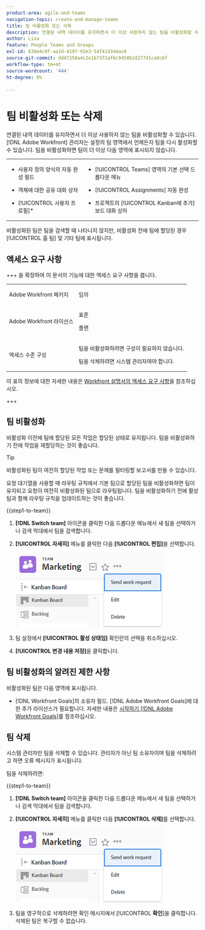 ```yaml
---
product-area: agile-and-teams
navigation-topic: create-and-manage-teams
title: 팀 비활성화 또는 삭제
description: 연결된 내역 데이터를 유지하면서 더 이상 사용하지 않는 팀을 비활성화할 수 있습니다. Adobe Workfront 관리자는 설정의 팀 영역에서 언제든지 팀을 다시 활성화할 수 있습니다.
author: Lisa
feature: People Teams and Groups
exl-id: 634e4c0f-aa1d-4197-92e3-54f414344ac0
source-git-commit: dd47158a4c2e1b7372af6c9450b2d277d1ca8c6f
workflow-type: tm+mt
source-wordcount: '444'
ht-degree: 0%

---
```


# 팀 비활성화 또는 삭제

연결된 내역 데이터를 유지하면서 더 이상 사용하지 않는 팀을 비활성화할 수 있습니다. [!DNL Adobe Workfront] 관리자는 설정의 팀 영역에서 언제든지 팀을 다시 활성화할 수 있습니다. 팀을 비활성화하면 팀이 더 이상 다음 영역에 표시되지 않습니다.

<table style="table-layout:auto"> 
 <col> 
 <col> 
 <tbody> 
  <tr> 
   <td> 
    <ul> 
     <li> <p>사용자 정의 양식의 자동 완성 필드</p> </li> 
    </ul> 
    <ul> 
     <li> <p>객체에 대한 공유 대화 상자</p> </li> 
     <li> <p>[!UICONTROL 사용자 프로필]*</p> </li> 
    </ul> </td> 
   <td> 
    <ul> 
     <li> <p>[!UICONTROL Teams] 영역의 기본 선택 드롭다운 메뉴</p> </li> 
     <li> <p>[!UICONTROL Assignments] 자동 완성</p> </li> 
     <li> <p>프로젝트의 [!UICONTROL Kanban에 추가] 보드 대화 상자</p> </li> 
    </ul> </td> 
  </tr> 
 </tbody> 
</table>

비활성화된 팀은 팀을 검색할 때 나타나지 않지만, 비활성화 전에 팀에 할당된 경우 [!UICONTROL 홈 팀] 및 기타 팀에 표시됩니다.

## 액세스 요구 사항

+++ 을 확장하여 이 문서의 기능에 대한 액세스 요구 사항을 봅니다.

<table style="table-layout:auto"> 
 <col> 
 <col> 
 <tbody> 
  <tr data-mc-conditions=""> 
   <td role="rowheader"> <p>Adobe Workfront 패키지</p> </td> 
   <td>임의</td> 
  </tr> 
  <tr> 
   <td role="rowheader">Adobe Workfront 라이선스</td> 
   <td>
   <p>표준</p>
   <p>플랜</p></td>
  </tr> 
  <tr>
   <td>액세스 수준 구성</td>
   <td><p>팀을 비활성화하려면 구성이 필요하지 않습니다.</p>
   <p>팀을 삭제하려면 시스템 관리자여야 합니다.</p></td>
  </tr>
 </tbody> 
</table>

이 표의 정보에 대한 자세한 내용은 [Workfront 설명서의 액세스 요구 사항](/help/quicksilver/administration-and-setup/add-users/access-levels-and-object-permissions/access-level-requirements-in-documentation.md)을 참조하십시오.

+++

## 팀 비활성화

비활성화 이전에 팀에 할당된 모든 작업은 할당된 상태로 유지됩니다. 팀을 비활성화하기 전에 작업을 재할당하는 것이 좋습니다.

>[!TIP]
>
>비활성화된 팀이 여전히 할당된 작업 또는 문제를 필터링할 보고서를 만들 수 있습니다.

요청 대기열을 사용할 때 라우팅 규칙에서 기본 팀으로 할당된 팀을 비활성화하면 팀이 유지되고 요청이 여전히 비활성화된 팀으로 라우팅됩니다. 팀을 비활성화하기 전에 활성 팀과 함께 라우팅 규칙을 업데이트하는 것이 좋습니다.

{{step1-to-team}}

1. **[!DNL Switch team]** 아이콘을 클릭한 다음 드롭다운 메뉴에서 새 팀을 선택하거나 검색 막대에서 팀을 검색합니다.
1. **[!UICONTROL 자세히]** 메뉴를 클릭한 다음 **[!UICONTROL 편집]**&#x200B;을 선택합니다.

   ![](assets/edit-team-settings.png)

1. 팀 설정에서 **[!UICONTROL 활성 상태임]** 확인란의 선택을 취소하십시오.
1. **[!UICONTROL 변경 내용 저장]**&#x200B;을 클릭합니다.

## 팀 비활성화의 알려진 제한 사항

비활성화된 팀은 다음 영역에 표시됩니다.

* [!DNL Workfront Goals]의 소유자 필드. [!DNL Adobe Workfront Goals]에 대한 추가 라이선스가 필요합니다. 자세한 내용은 [시작하기 [!DNL Adobe Workfront Goals]](../../workfront-goals/goal-management/getting-started-with-wf-goals.md)를 참조하십시오.

## 팀 삭제

시스템 관리자만 팀을 삭제할 수 있습니다. 관리자가 아닌 팀 소유자이며 팀을 삭제하려고 하면 오류 메시지가 표시됩니다.

팀을 삭제하려면:

{{step1-to-team}}

1. **[!DNL Switch team]** 아이콘을 클릭한 다음 드롭다운 메뉴에서 새 팀을 선택하거나 검색 막대에서 팀을 검색합니다.
1. **[!UICONTROL 자세히]** 메뉴를 클릭한 다음 **[!UICONTROL 삭제]**&#x200B;를 선택합니다.

   ![](assets/edit-team-settings.png)

1. 팀을 영구적으로 삭제하려면 확인 메시지에서 [!UICONTROL **확인**]&#x200B;을 클릭합니다. 삭제된 팀은 복구할 수 없습니다.
